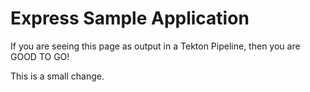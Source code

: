 # Express Sample Application

If you are seeing this page as output in a Tekton Pipeline, then you are GOOD TO GO!

This is a small change.
